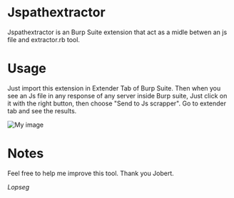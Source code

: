 # Jspathextractor

Jspathextractor is an Burp Suite extension that act as a midle betwen an js file and extractor.rb tool.

# Usage

Just import this extension in Extender Tab of Burp Suite.
Then when you see an Js file in any response of any server inside Burp suite,
Just click on it with the right button, then choose "Send to Js scrapper".
Go to extender tab and see the results.

![My image]( Jspathextractor/jsscrapper.png )

# Notes

Feel free to help me improve this tool. Thank you Jobert.


*Lopseg*
